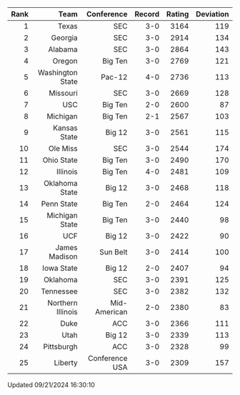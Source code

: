 | Rank  | Team                 | Conference           | Record   | Rating | Deviation |
| ---:  | ---:                 | ---:                 | ---:     | ---:   | ---:      |
| 1     | Texas                | SEC                  | 3-0      | 3164   | 119       |
| 2     | Georgia              | SEC                  | 3-0      | 2914   | 134       |
| 3     | Alabama              | SEC                  | 3-0      | 2864   | 143       |
| 4     | Oregon               | Big Ten              | 3-0      | 2769   | 121       |
| 5     | Washington State     | Pac-12               | 4-0      | 2736   | 113       |
| 6     | Missouri             | SEC                  | 3-0      | 2669   | 128       |
| 7     | USC                  | Big Ten              | 2-0      | 2600   | 87        |
| 8     | Michigan             | Big Ten              | 2-1      | 2567   | 103       |
| 9     | Kansas State         | Big 12               | 3-0      | 2561   | 115       |
| 10    | Ole Miss             | SEC                  | 3-0      | 2544   | 174       |
| 11    | Ohio State           | Big Ten              | 3-0      | 2490   | 170       |
| 12    | Illinois             | Big Ten              | 4-0      | 2481   | 109       |
| 13    | Oklahoma State       | Big 12               | 3-0      | 2468   | 118       |
| 14    | Penn State           | Big Ten              | 2-0      | 2464   | 124       |
| 15    | Michigan State       | Big Ten              | 3-0      | 2440   | 98        |
| 16    | UCF                  | Big 12               | 3-0      | 2422   | 90        |
| 17    | James Madison        | Sun Belt             | 3-0      | 2414   | 100       |
| 18    | Iowa State           | Big 12               | 2-0      | 2407   | 94        |
| 19    | Oklahoma             | SEC                  | 3-0      | 2391   | 125       |
| 20    | Tennessee            | SEC                  | 3-0      | 2382   | 132       |
| 21    | Northern Illinois    | Mid-American         | 2-0      | 2380   | 83        |
| 22    | Duke                 | ACC                  | 3-0      | 2366   | 111       |
| 23    | Utah                 | Big 12               | 3-0      | 2339   | 113       |
| 24    | Pittsburgh           | ACC                  | 3-0      | 2328   | 99        |
| 25    | Liberty              | Conference USA       | 3-0      | 2309   | 157       |

Updated 09/21/2024 16:30:10
